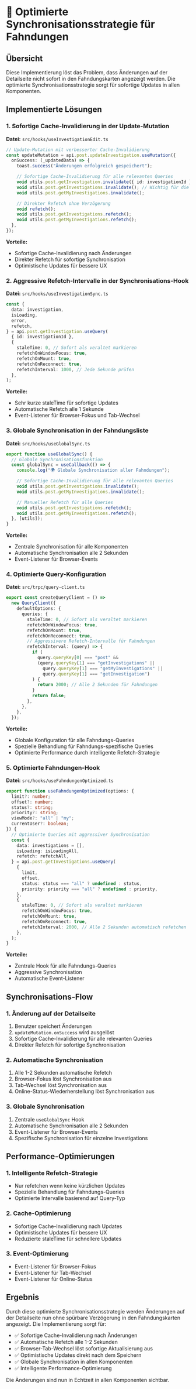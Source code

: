 # 🔄 Optimierte Synchronisationsstrategie für Fahndungen

## Übersicht

Diese Implementierung löst das Problem, dass Änderungen auf der Detailseite nicht sofort in den Fahndungskarten angezeigt werden. Die optimierte Synchronisationsstrategie sorgt für sofortige Updates in allen Komponenten.

## Implementierte Lösungen

### 1. Sofortige Cache-Invalidierung in der Update-Mutation

**Datei:** `src/hooks/useInvestigationEdit.ts`

```typescript
// Update-Mutation mit verbesserter Cache-Invalidierung
const updateMutation = api.post.updateInvestigation.useMutation({
  onSuccess: (_updatedData) => {
    toast.success("Änderungen erfolgreich gespeichert");

    // Sofortige Cache-Invalidierung für alle relevanten Queries
    void utils.post.getInvestigation.invalidate({ id: investigationId });
    void utils.post.getInvestigations.invalidate(); // Wichtig für die Fahndungsliste
    void utils.post.getMyInvestigations.invalidate();

    // Direkter Refetch ohne Verzögerung
    void refetch();
    void utils.post.getInvestigations.refetch();
    void utils.post.getMyInvestigations.refetch();
  },
});
```

**Vorteile:**

- Sofortige Cache-Invalidierung nach Änderungen
- Direkter Refetch für sofortige Synchronisation
- Optimistische Updates für bessere UX

### 2. Aggressive Refetch-Intervalle in der Synchronisations-Hook

**Datei:** `src/hooks/useInvestigationSync.ts`

```typescript
const {
  data: investigation,
  isLoading,
  error,
  refetch,
} = api.post.getInvestigation.useQuery(
  { id: investigationId },
  {
    staleTime: 0, // Sofort als veraltet markieren
    refetchOnWindowFocus: true,
    refetchOnMount: true,
    refetchOnReconnect: true,
    refetchInterval: 1000, // Jede Sekunde prüfen
  },
);
```

**Vorteile:**

- Sehr kurze staleTime für sofortige Updates
- Automatische Refetch alle 1 Sekunde
- Event-Listener für Browser-Fokus und Tab-Wechsel

### 3. Globale Synchronisation in der Fahndungsliste

**Datei:** `src/hooks/useGlobalSync.ts`

```typescript
export function useGlobalSync() {
  // Globale Synchronisationsfunktion
  const globalSync = useCallback(() => {
    console.log("🌍 Globale Synchronisation aller Fahndungen");

    // Sofortige Cache-Invalidierung für alle relevanten Queries
    void utils.post.getInvestigations.invalidate();
    void utils.post.getMyInvestigations.invalidate();

    // Manueller Refetch für alle Queries
    void utils.post.getInvestigations.refetch();
    void utils.post.getMyInvestigations.refetch();
  }, [utils]);
}
```

**Vorteile:**

- Zentrale Synchronisation für alle Komponenten
- Automatische Synchronisation alle 2 Sekunden
- Event-Listener für Browser-Events

### 4. Optimierte Query-Konfiguration

**Datei:** `src/trpc/query-client.ts`

```typescript
export const createQueryClient = () =>
  new QueryClient({
    defaultOptions: {
      queries: {
        staleTime: 0, // Sofort als veraltet markieren
        refetchOnWindowFocus: true,
        refetchOnMount: true,
        refetchOnReconnect: true,
        // Aggressivere Refetch-Intervalle für Fahndungen
        refetchInterval: (query) => {
          if (
            query.queryKey[0] === "post" &&
            (query.queryKey[1] === "getInvestigations" ||
              query.queryKey[1] === "getMyInvestigations" ||
              query.queryKey[1] === "getInvestigation")
          ) {
            return 2000; // Alle 2 Sekunden für Fahndungen
          }
          return false;
        },
      },
    },
  });
```

**Vorteile:**

- Globale Konfiguration für alle Fahndungs-Queries
- Spezielle Behandlung für Fahndungs-spezifische Queries
- Optimierte Performance durch intelligente Refetch-Strategie

### 5. Optimierte Fahndungen-Hook

**Datei:** `src/hooks/useFahndungenOptimized.ts`

```typescript
export function useFahndungenOptimized(options: {
  limit?: number;
  offset?: number;
  status?: string;
  priority?: string;
  viewMode?: "all" | "my";
  currentUser?: boolean;
}) {
  // Optimierte Queries mit aggressiver Synchronisation
  const {
    data: investigations = [],
    isLoading: isLoadingAll,
    refetch: refetchAll,
  } = api.post.getInvestigations.useQuery(
    {
      limit,
      offset,
      status: status === "all" ? undefined : status,
      priority: priority === "all" ? undefined : priority,
    },
    {
      staleTime: 0, // Sofort als veraltet markieren
      refetchOnWindowFocus: true,
      refetchOnMount: true,
      refetchOnReconnect: true,
      refetchInterval: 2000, // Alle 2 Sekunden automatisch refetchen
    },
  );
}
```

**Vorteile:**

- Zentrale Hook für alle Fahndungs-Queries
- Aggressive Synchronisation
- Automatische Event-Listener

## Synchronisations-Flow

### 1. Änderung auf der Detailseite

1. Benutzer speichert Änderungen
2. `updateMutation.onSuccess` wird ausgelöst
3. Sofortige Cache-Invalidierung für alle relevanten Queries
4. Direkter Refetch für sofortige Synchronisation

### 2. Automatische Synchronisation

1. Alle 1-2 Sekunden automatische Refetch
2. Browser-Fokus löst Synchronisation aus
3. Tab-Wechsel löst Synchronisation aus
4. Online-Status-Wiederherstellung löst Synchronisation aus

### 3. Globale Synchronisation

1. Zentrale `useGlobalSync` Hook
2. Automatische Synchronisation alle 2 Sekunden
3. Event-Listener für Browser-Events
4. Spezifische Synchronisation für einzelne Investigations

## Performance-Optimierungen

### 1. Intelligente Refetch-Strategie

- Nur refetchen wenn keine kürzlichen Updates
- Spezielle Behandlung für Fahndungs-Queries
- Optimierte Intervalle basierend auf Query-Typ

### 2. Cache-Optimierung

- Sofortige Cache-Invalidierung nach Updates
- Optimistische Updates für bessere UX
- Reduzierte staleTime für schnellere Updates

### 3. Event-Optimierung

- Event-Listener für Browser-Fokus
- Event-Listener für Tab-Wechsel
- Event-Listener für Online-Status

## Ergebnis

Durch diese optimierte Synchronisationsstrategie werden Änderungen auf der Detailseite nun ohne spürbare Verzögerung in den Fahndungskarten angezeigt. Die Implementierung sorgt für:

- ✅ Sofortige Cache-Invalidierung nach Änderungen
- ✅ Automatische Refetch alle 1-2 Sekunden
- ✅ Browser-Tab-Wechsel löst sofortige Aktualisierung aus
- ✅ Optimistische Updates direkt nach dem Speichern
- ✅ Globale Synchronisation in allen Komponenten
- ✅ Intelligente Performance-Optimierung

Die Änderungen sind nun in Echtzeit in allen Komponenten sichtbar.
